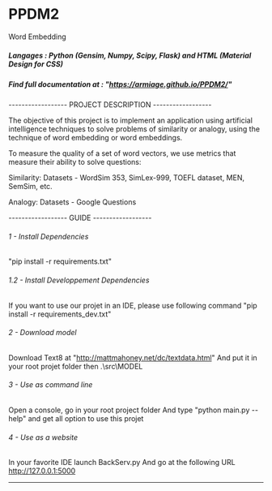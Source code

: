 # PPDM2
Word Embedding

##### Langages : Python (Gensim, Numpy, Scipy, Flask) and HTML (Material Design for CSS)
##### Find full documentation at : "https://armiage.github.io/PPDM2/"

------------------ PROJECT DESCRIPTION ------------------

The objective of this project is to implement an application using artificial intelligence techniques to solve problems of similarity or analogy, using the technique of word embedding or word embeddings.

To measure the quality of a set of word vectors, we use metrics that measure their ability to solve questions:

Similarity: Datasets - WordSim 353, SimLex-999, TOEFL dataset, MEN, SemSim, etc.

Analogy: Datasets - Google Questions

------------------ GUIDE ------------------

###### 1 - Install Dependencies
"pip install -r requirements.txt"

###### 1.2 - Install Developpement Dependencies
If you want to use our projet in an IDE, please use following command
"pip install -r requirements_dev.txt"

###### 2 - Download model
Download Text8 at "http://mattmahoney.net/dc/textdata.html"
And put it in your root projet folder then .\src\MODEL

###### 3 - Use as command line
Open a console, go in your root project folder
And type "python main.py --help" and get all option to use this projet

###### 4 - Use as a website
In your favorite IDE launch BackServ.py
And go at the following URL http://127.0.0.1:5000

------

